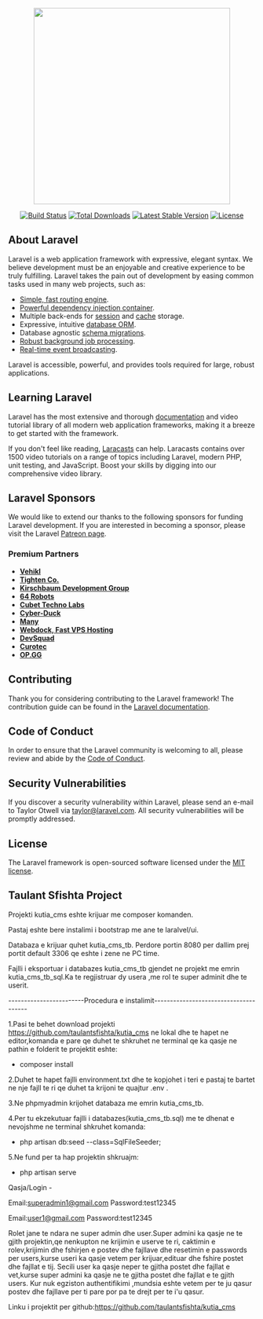 <p align="center"><a href="https://laravel.com" target="_blank"><img src="https://raw.githubusercontent.com/laravel/art/master/logo-lockup/5%20SVG/2%20CMYK/1%20Full%20Color/laravel-logolockup-cmyk-red.svg" width="400"></a></p>

<p align="center">
<a href="https://travis-ci.org/laravel/framework"><img src="https://travis-ci.org/laravel/framework.svg" alt="Build Status"></a>
<a href="https://packagist.org/packages/laravel/framework"><img src="https://img.shields.io/packagist/dt/laravel/framework" alt="Total Downloads"></a>
<a href="https://packagist.org/packages/laravel/framework"><img src="https://img.shields.io/packagist/v/laravel/framework" alt="Latest Stable Version"></a>
<a href="https://packagist.org/packages/laravel/framework"><img src="https://img.shields.io/packagist/l/laravel/framework" alt="License"></a>
</p>

## About Laravel

Laravel is a web application framework with expressive, elegant syntax. We believe development must be an enjoyable and creative experience to be truly fulfilling. Laravel takes the pain out of development by easing common tasks used in many web projects, such as:

-   [Simple, fast routing engine](https://laravel.com/docs/routing).
-   [Powerful dependency injection container](https://laravel.com/docs/container).
-   Multiple back-ends for [session](https://laravel.com/docs/session) and [cache](https://laravel.com/docs/cache) storage.
-   Expressive, intuitive [database ORM](https://laravel.com/docs/eloquent).
-   Database agnostic [schema migrations](https://laravel.com/docs/migrations).
-   [Robust background job processing](https://laravel.com/docs/queues).
-   [Real-time event broadcasting](https://laravel.com/docs/broadcasting).

Laravel is accessible, powerful, and provides tools required for large, robust applications.

## Learning Laravel

Laravel has the most extensive and thorough [documentation](https://laravel.com/docs) and video tutorial library of all modern web application frameworks, making it a breeze to get started with the framework.

If you don't feel like reading, [Laracasts](https://laracasts.com) can help. Laracasts contains over 1500 video tutorials on a range of topics including Laravel, modern PHP, unit testing, and JavaScript. Boost your skills by digging into our comprehensive video library.

## Laravel Sponsors

We would like to extend our thanks to the following sponsors for funding Laravel development. If you are interested in becoming a sponsor, please visit the Laravel [Patreon page](https://patreon.com/taylorotwell).

### Premium Partners

-   **[Vehikl](https://vehikl.com/)**
-   **[Tighten Co.](https://tighten.co)**
-   **[Kirschbaum Development Group](https://kirschbaumdevelopment.com)**
-   **[64 Robots](https://64robots.com)**
-   **[Cubet Techno Labs](https://cubettech.com)**
-   **[Cyber-Duck](https://cyber-duck.co.uk)**
-   **[Many](https://www.many.co.uk)**
-   **[Webdock, Fast VPS Hosting](https://www.webdock.io/en)**
-   **[DevSquad](https://devsquad.com)**
-   **[Curotec](https://www.curotec.com/services/technologies/laravel/)**
-   **[OP.GG](https://op.gg)**

## Contributing

Thank you for considering contributing to the Laravel framework! The contribution guide can be found in the [Laravel documentation](https://laravel.com/docs/contributions).

## Code of Conduct

In order to ensure that the Laravel community is welcoming to all, please review and abide by the [Code of Conduct](https://laravel.com/docs/contributions#code-of-conduct).

## Security Vulnerabilities

If you discover a security vulnerability within Laravel, please send an e-mail to Taylor Otwell via [taylor@laravel.com](mailto:taylor@laravel.com). All security vulnerabilities will be promptly addressed.

## License

The Laravel framework is open-sourced software licensed under the [MIT license](https://opensource.org/licenses/MIT).

## Taulant Sfishta Project

Projekti kutia_cms eshte krijuar me composer komanden.

Pastaj eshte bere instalimi i bootstrap me ane te laralvel/ui.

Databaza e krijuar quhet kutia_cms_tb. Perdore portin 8080 per dallim prej portit default 3306 qe eshte i zene ne PC time.

Fajlli i eksportuar i databazes kutia_cms_tb gjendet ne projekt me emrin kutia_cms_tb_sql.Ka te regjistruar dy usera ,me rol
te super adminit dhe te userit.

------------------------Procedura e instalimit--------------------------------------

1.Pasi te behet download projekti https://github.com/taulantsfishta/kutia_cms ne lokal dhe te hapet ne editor,komanda e pare qe duhet
te shkruhet ne terminal qe ka qasje ne pathin e folderit te projektit eshte:

-   composer install

2.Duhet te hapet fajlli environment.txt dhe te kopjohet i teri e pastaj te bartet ne nje fajll te ri qe duhet ta krijoni te quajtur .env .

3.Ne phpmyadmin krijohet databaza me emrin kutia_cms_tb.

4.Per tu ekzekutuar fajlli i databazes(kutia_cms_tb.sql) me te dhenat e nevojshme ne terminal shkruhet komanda:

-   php artisan db:seed --class=SqlFileSeeder;

5.Ne fund per ta hap projektin shkruajm:

-   php artisan serve

Qasja/Login -

Email:superadmin1@gmail.com
Password:test12345

Email:user1@gmail.com
Password:test12345

Rolet jane te ndara ne super admin dhe user.Super admini ka qasje ne te gjith projektin,qe nenkupton ne krijimin e userve te ri, caktimin e rolev,krijimin dhe fshirjen e postev dhe fajllave dhe resetimin e passwords per users,kurse useri ka qasje vetem per krijuar,edituar dhe fshire postet dhe fajllat e tij.
Secili user ka qasje neper te gjitha postet dhe fajllat e vet,kurse super admini ka qasje ne te gjitha postet dhe fajllat e te gjith users.
Kur nuk egziston authentifikimi ,mundsia eshte vetem per te ju qasur postev dhe fajllave per ti pare por pa te drejt per te i'u qasur.

Linku i projektit per github:https://github.com/taulantsfishta/kutia_cms

